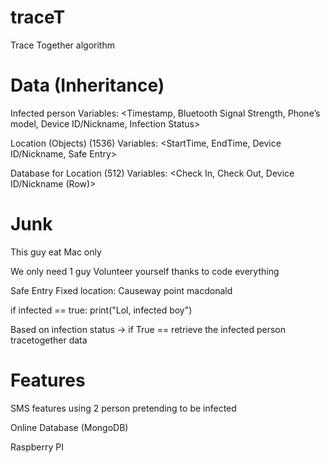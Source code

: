 # traceT
Trace Together algorithm

# Data (Inheritance)
Infected person
Variables: <Timestamp, Bluetooth Signal Strength, Phone’s model, Device ID/Nickname, Infection Status>

Location (Objects) (1536)
Variables: <StartTime, EndTime, Device ID/Nickname, Safe Entry>

Database for Location (512)
Variables: <Check In, Check Out, Device ID/Nickname (Row)>

# Junk
This guy eat Mac only

We only need 1 guy Volunteer yourself thanks to code everything

Safe Entry Fixed location: Causeway point macdonald 

if infected == true:
  print("Lol, infected boy")

Based on infection status -> if True == retrieve the infected person tracetogether data


# Features
SMS features using 2 person pretending to be infected

Online Database (MongoDB)

Raspberry PI

